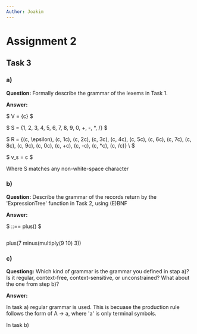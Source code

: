 ```yaml
---
Author: Joakim
---
```


# Assignment 2

## Task 3

### a)

**Question:** Formally describe the grammar of the lexems in Task 1.

**Answer:**

$
V = \{c\}
$

$
S = \{1, 2, 3, 4, 5, 6, 7, 8, 9, 0, +, -, *, /\}
$

$
R = \{(c, \epsilon), (c, 1c), (c, 2c), (c, 3c), (c, 4c), (c, 5c), (c, 6c), (c, 7c), (c, 8c), (c, 9c), (c, 0c), (c, +c), (c, -c), (c, *c), (c, /c)\} \\
$

$
v_s = c
$

Where S matches any non-white-space character

### b)

**Question:** Describe the grammar of the records return by the 'ExpressionTree' function in Task 2, using (E)BNF

**Answer:**

$
<c> ::== plus(<c>)
$

```

```

plus(7 minus(multiply(9 10) 3))

### c) 

**Questiong:** Which kind of grammar is the grammar you defined in stap a)? Is it regular, context-free, context-sensitive, or unconstrained? What about the one from step b)?

**Answer:**

In task a) regular grammar is used. This is becuase the production rule follows the form of A -> a, where 'a' is only terminal symbols.

In task b) 

